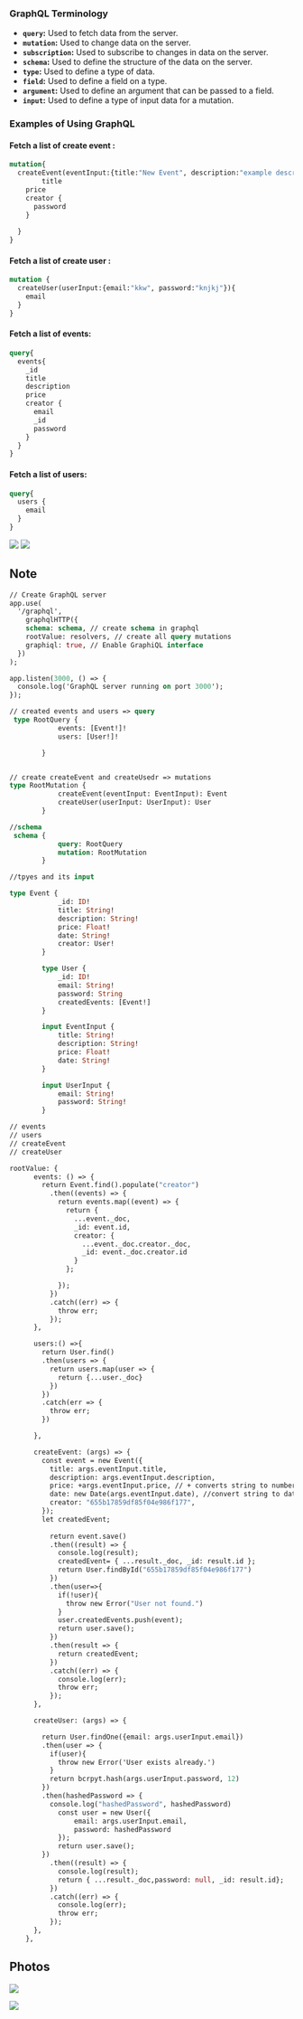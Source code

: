 ### GraphQL Terminology

- **`query`:** Used to fetch data from the server.
- **`mutation`:** Used to change data on the server.
- **`subscription`:** Used to subscribe to changes in data on the server.
- **`schema`:** Used to define the structure of the data on the server.
- **`type`:** Used to define a type of data.
- **`field`:** Used to define a field on a type.
- **`argument`:** Used to define an argument that can be passed to a field.
- **`input`:** Used to define a type of input data for a mutation.


### Examples of Using GraphQL

#### Fetch a list of create event :
```graphql
mutation{
  createEvent(eventInput:{title:"New Event", description:"example description", price:90.12,date:"2023-11-21T03:35:35.750Z"}){
		title
    price
    creator {
      password
    }
    
  }
}
```

#### Fetch a list of create user :
```graphql
mutation {
  createUser(userInput:{email:"kkw", password:"knjkj"}){
    email
  }
}

```



#### Fetch a list of events:
```graphql
query{
  events{
    _id
    title
    description
    price
    creator {
      email
      _id
      password
    }
  }
}
```

#### Fetch a list of users:
```graphql
query{
  users {
    email
  }
}
```
![](https://res.cloudinary.com/dj76d2css/image/upload/v1700547786/chrome_rwFXx7Duvk_ba3zee.png)
![](https://res.cloudinary.com/dj76d2css/image/upload/v1700547794/chrome_ZSldfCrfRY_xdkj68.png)

## Note

```graphql
// Create GraphQL server
app.use(
  '/graphql',
    graphqlHTTP({
    schema: schema, // create schema in graphql
    rootValue: resolvers, // create all query mutations 
    graphiql: true, // Enable GraphiQL interface
  })
);

app.listen(3000, () => {
  console.log('GraphQL server running on port 3000');
});


```

```graphql
// created events and users => query 
 type RootQuery {
            events: [Event!]!
            users: [User!]!

        }


// create createEvent and createUsedr => mutations
type RootMutation {
            createEvent(eventInput: EventInput): Event
            createUser(userInput: UserInput): User
        }

//schema 
 schema {
            query: RootQuery
            mutation: RootMutation
        }

```

```graphql
//tpyes and its input 

type Event {
            _id: ID!
            title: String!
            description: String!
            price: Float!
            date: String!
            creator: User!
        }

        type User {
            _id: ID!
            email: String!
            password: String
            createdEvents: [Event!] 
        }

        input EventInput {
            title: String!
            description: String!
            price: Float!
            date: String!
        }

        input UserInput {
            email: String!
            password: String!
        }

```

```graphql
// events
// users
// createEvent
// createUser

rootValue: {
      events: () => {
        return Event.find().populate("creator")
          .then((events) => {
            return events.map((event) => {
              return { 
                ...event._doc, 
                _id: event.id, 
                creator: {
                  ...event._doc.creator._doc,
                  _id: event._doc.creator.id
                }
              };

            });
          })
          .catch((err) => {
            throw err;
          });
      },

      users:() =>{
        return User.find()
        .then(users => {
          return users.map(user => {
            return {...user._doc}
          })
        })
        .catch(err => {
          throw err;
        })

      },

      createEvent: (args) => {
        const event = new Event({
          title: args.eventInput.title,
          description: args.eventInput.description,
          price: +args.eventInput.price, // + converts string to number
          date: new Date(args.eventInput.date), //convert string to date
          creator: "655b17859df85f04e986f177",
        });
        let createdEvent;
        
          return event.save()
          .then((result) => {
            console.log(result);
            createdEvent= { ...result._doc, _id: result.id };
            return User.findById("655b17859df85f04e986f177")
          })
          .then(user=>{
            if(!user){
              throw new Error("User not found.")
            }
            user.createdEvents.push(event);
            return user.save();
          })
          .then(result => {
            return createdEvent;
          })
          .catch((err) => {
            console.log(err);
            throw err;
          });
      },

      createUser: (args) => {

        return User.findOne({email: args.userInput.email})
        .then(user => {
          if(user){
            throw new Error('User exists already.')
          }
          return bcrpyt.hash(args.userInput.password, 12)
        })
        .then(hashedPassword => {
          console.log("hashedPassword", hashedPassword)
            const user = new User({
                email: args.userInput.email,
                password: hashedPassword
            });
            return user.save();
        }) 
          .then((result) => {
            console.log(result);
            return { ...result._doc,password: null, _id: result.id};
          })
          .catch((err) => {
            console.log(err);
            throw err;
          });
      },
    },


```
## Photos

![](https://res.cloudinary.com/dj76d2css/image/upload/v1700546871/69809f49-3a37-4933-b14c-cd2ef3b13b1d_zekmyf.jpg)

![](https://res.cloudinary.com/dj76d2css/image/upload/v1700548228/Code_SG2PPuOldm_ttdsij.png)
